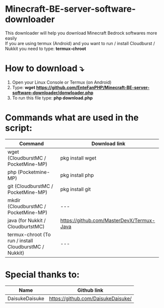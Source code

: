 # Minecraft-BE-server-software-downloader

 This downloader will help you download Minecraft Bedrock softwares more easily</br>
 If you are using termux (Android) and you want to run / install Cloudburst / Nukkit you need to type: **termux-chroot**

# How to download ⤵️

1. Open your Linux Console or Termux (on Android)
2. Type: __wget https://github.com/EnteFanPHP/Minecraft-BE-server-software-downloader/donwloader.php__
3. To run this file type: **php download.php**

# Commands what are used in the script:

| Command  | Download link |
| ------------- | ------------- |
| wget (CloudburstMC / PocketMine-MP)  | pkg install wget  |
| php  (Pocketmine-MP) | pkg install php   |
| git  (CloudburstMC / PocketMine-MP) | pkg install git   |
| mkdir (CloudburstMC / PocketMine-MP) | ---               |
| java (for Nukkit / CloudburtstMC) |  https://github.com/MasterDevX/Termux-Java |
| termux-chroot (To run / install CloudburstMC / Nukkit) | ---|

# Special thanks to:

| Name  | Github link |
| ------------- | ------------- |
| DaisukeDaisuke  | https://github.com/DaisukeDaisuke/  |
